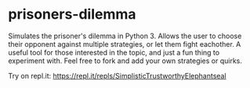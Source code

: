 # prisoners-dilemma
Simulates the prisoner's dilemma in Python 3. Allows the user to choose their opponent against multiple strategies, or let them fight eachother.
A useful tool for those interested in the topic, and just a fun thing to experiment with. Feel free to fork and add your own strategies or quirks.


Try on repl.it: https://repl.it/repls/SimplisticTrustworthyElephantseal
